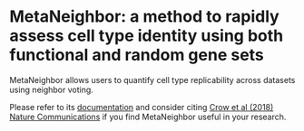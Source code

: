 MetaNeighbor: a method to rapidly assess cell type identity using both functional and random gene sets
================
MetaNeighbor allows users to quantify cell type replicability across datasets using neighbor voting.

Please refer to its [documentation](https://bioconductor.org/packages/release/bioc/vignettes/MetaNeighbor/inst/doc/MetaNeighbor.pdf) and consider citing [Crow et al (2018) Nature Communications](https://www.nature.com/articles/s41467-018-03282-0) if you find MetaNeighbor useful in your research.
